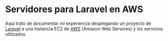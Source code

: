 # Servidores para Laravel en AWS
Aquí trato de documentar mi experiencia desplegando un proyecto de [Laravel](https://laravel.com) a una instancia EC2 de [AWS](https://aws.amazon.com) (Amazon Web Services) y los servicios utilizados.
